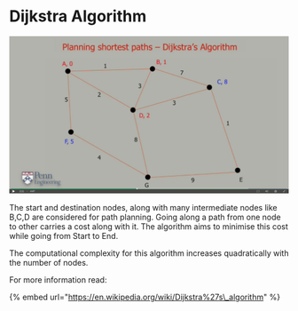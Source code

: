 # Dijkstra Algorithm

![](../../../.gitbook/assets/dijkastra1.png)

The start and destination nodes, along with many intermediate nodes like B,C,D are considered for path planning. Going along a path from one node to other carries a cost along with it. The algorithm aims to minimise this cost while going from Start to End.

The computational complexity for this algorithm increases quadratically with the number of nodes.

For more information read:

{% embed url="https://en.wikipedia.org/wiki/Dijkstra%27s\_algorithm" %}

